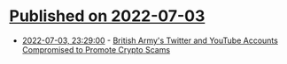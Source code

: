 # [Published on 2022-07-03](index.md)

* [2022-07-03, 23:29:00](https://idle.slashdot.org/story/22/07/03/2323231/british-armys-twitter-and-youtube-accounts-compromised-to-promote-crypto-scams?utm_source=rss1.0mainlinkanon&utm_medium=feed) - [British Army's Twitter and YouTube Accounts Compromised to Promote Crypto Scams](https://idle.slashdot.org/story/22/07/03/2323231/british-armys-twitter-and-youtube-accounts-compromised-to-promote-crypto-scams?utm_source=rss1.0mainlinkanon&utm_medium=feed)
